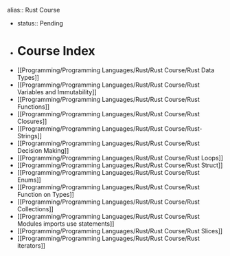 alias:: Rust Course

- status:: Pending
- # Course Index
- [[Programming/Programming Languages/Rust/Rust Course/Rust Data Types]]
- [[Programming/Programming Languages/Rust/Rust Course/Rust Variables and Immutability]]
- [[Programming/Programming Languages/Rust/Rust Course/Rust Functions]]
- [[Programming/Programming Languages/Rust/Rust Course/Rust Closures]]
- [[Programming/Programming Languages/Rust/Rust Course/Rust-Strings]]
- [[Programming/Programming Languages/Rust/Rust Course/Rust Decision Making]]
- [[Programming/Programming Languages/Rust/Rust Course/Rust Loops]]
- [[Programming/Programming Languages/Rust/Rust Course/Rust Struct]]
- [[Programming/Programming Languages/Rust/Rust Course/Rust Enums]]
- [[Programming/Programming Languages/Rust/Rust Course/Rust Function on Types]]
- [[Programming/Programming Languages/Rust/Rust Course/Rust Collections]]
- [[Programming/Programming Languages/Rust/Rust Course/Rust Modules imports use statements]]
- [[Programming/Programming Languages/Rust/Rust Course/Rust Slices]]
- [[Programming/Programming Languages/Rust/Rust Course/Rust iterators]]